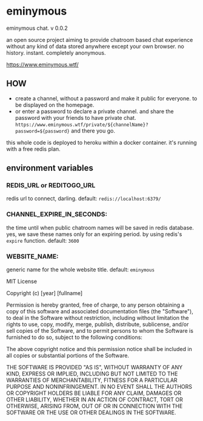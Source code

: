 # eminymous
eminymous chat. v 0.0.2

an open source project aiming to provide chatroom based chat experience without any kind of data stored anywhere except your own browser. no history. instant. completely anonymous.

https://www.eminymous.wtf/

## HOW 

- create a channel, without a password and make it public for everyone. to be displayed on the homepage.
- or enter a password to declare a private channel. and share the password with your friends to have private chat. `https://www.eminymous.wtf/private/${channelName}?password=${password}` and there you go.

this whole code is deployed to heroku within a docker container. it's running with a free redis plan.


## environment variables

### REDIS_URL or REDITOGO_URL

redis url to connect, darling. default: `redis://localhost:6379/`

### CHANNEL_EXPIRE_IN_SECONDS:

the time until when public chatroom names will be saved in redis database. yes, we save these names only for an expiring period. by using redis's `expire` function. default: `3600`

### WEBSITE_NAME:

generic name for the whole website title. default: `eminymous`


MIT License

Copyright (c) [year] [fullname]

Permission is hereby granted, free of charge, to any person obtaining a copy
of this software and associated documentation files (the "Software"), to deal
in the Software without restriction, including without limitation the rights
to use, copy, modify, merge, publish, distribute, sublicense, and/or sell
copies of the Software, and to permit persons to whom the Software is
furnished to do so, subject to the following conditions:

The above copyright notice and this permission notice shall be included in all
copies or substantial portions of the Software.

THE SOFTWARE IS PROVIDED "AS IS", WITHOUT WARRANTY OF ANY KIND, EXPRESS OR
IMPLIED, INCLUDING BUT NOT LIMITED TO THE WARRANTIES OF MERCHANTABILITY,
FITNESS FOR A PARTICULAR PURPOSE AND NONINFRINGEMENT. IN NO EVENT SHALL THE
AUTHORS OR COPYRIGHT HOLDERS BE LIABLE FOR ANY CLAIM, DAMAGES OR OTHER
LIABILITY, WHETHER IN AN ACTION OF CONTRACT, TORT OR OTHERWISE, ARISING FROM,
OUT OF OR IN CONNECTION WITH THE SOFTWARE OR THE USE OR OTHER DEALINGS IN THE
SOFTWARE.

